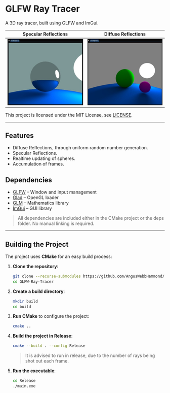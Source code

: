 # GLFW Ray Tracer

A 3D ray tracer, built using GLFW and ImGui.

|                      Specular Reflections                       |                     Diffuse Reflections                      |
| :-------------------------------------------------------------: | :----------------------------------------------------------: |
| ![Lighter Background](./assets/docs/Application%20View%202.jpg) | ![Diffuse Bounces](./assets/docs/Application%20View%203.jpg) |

This project is licensed under the MIT License, see [LICENSE](/LICENSE).

---

## Features

- Diffuse Reflections, through uniform random number generation.
- Specular Reflections.
- Realtime updating of spheres.
- Accumulation of frames.

## Dependencies

- [GLFW](https://www.glfw.org/) – Window and input management
- [Glad](https://github.com/Dav1dde/glad) – OpenGL loader
- [GLM](https://github.com/g-truc/glm) – Mathematics library
- [ImGui](https://github.com/ocornut/imgui) – GUI library

> All dependencies are included either in the CMake project or the deps folder. No manual linking is required.

---

## Building the Project

The project uses **CMake** for an easy build process:

1. **Clone the repository**:

   ```bash
   git clone --recurse-submodules https://github.com/AngusWebbHammond/GLFW-Ray-Tracer.git
   cd GLFW-Ray-Tracer
   ```

2. **Create a build directory**:

   ```bash
   mkdir build
   cd build
   ```

3. **Run CMake** to configure the project:

   ```bash
   cmake ..
   ```

4. **Build the project in Release**:

   ```bash
   cmake --build . --config Release
   ```

   > It is advised to run in release, due to the number of rays being shot out each frame.

5. **Run the executable**:

   ```bash
   cd Release
   ./main.exe
   ```
